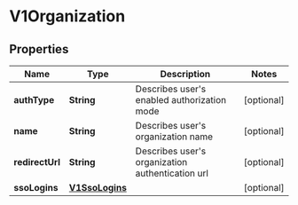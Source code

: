 # V1Organization

## Properties
Name | Type | Description | Notes
------------ | ------------- | ------------- | -------------
**authType** | **String** | Describes user&#x27;s enabled authorization mode |  [optional]
**name** | **String** | Describes user&#x27;s organization name |  [optional]
**redirectUrl** | **String** | Describes user&#x27;s organization authentication url |  [optional]
**ssoLogins** | [**V1SsoLogins**](V1SsoLogins.md) |  |  [optional]
